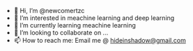 - 👋 Hi, I’m @newcomertzc
- 👀 I’m interested in meachine learning and deep learning
- 🌱 I’m currently learning meachine learning
- 💞️ I’m looking to collaborate on ...
- 📫 How to reach me: Email me @ hideinshadow@gmail.com 

<!---
newcomertzc/newcomertzc is a ✨ special ✨ repository because its `README.md` (this file) appears on your GitHub profile.
You can click the Preview link to take a look at your changes.
--->
